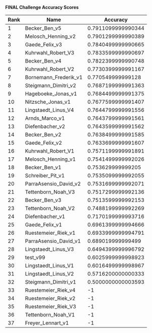 **FINAL Challenge Accuracy Scores**



|Rank|Name|Accuracy|
|----|-----|---|
|1|Becker_Ben_v5|0.7911099999990344|
|2|Melosch_Henning_v2|0.7901299999990389|
|3|Gaede_Felix_v3|0.7840499999990665|
|4|Kuhrwahl_Robert_V3|0.7833599999990697|
|5|Becker_Ben_v4|0.7822399999990748|
|6|Kuhrwahl_Robert_V2|0.7730399999991167|
|7|Bornemann_Frederik_v1|0.770549999999128|
|8|Steigmann_Dimitri_v2|0.7687199999991363|
|9|Hageboeke_Jonas_v1|0.7684499999991375|
|10|Nitzsche_Jonas_v1|0.7677599999991407|
|11|Lingstaedt_Linus_V4|0.7644799999991556|
|12|Arnds_Marco_v1|0.7643799999991561|
|13|Diefenbacher_v2|0.7643599999991562|
|14|Becker_Ben_v2|0.7638499999991585|
|15|Gaede_Felix_v2|0.7633699999991607|
|16|Kuhrwahl_Robert_V1|0.7571199999991891|
|17|Melosch_Henning_v1|0.7541499999992026|
|18|Becker_Ben_v1|0.753629999999205|
|19|Schreiber_Pit_v1|0.7535099999992055|
|20|ParraAsensio_David_v2|0.7531699999992071|
|21|Tettenborn_Noah_V3|0.7517299999992136|
|22|Becker_Ben_v3|0.7513599999992153|
|23|Tettenborn_Noah_V2|0.7488199999992269|
|24|Diefenbacher_v1|0.7170199999993716|
|25|Gaede_Felix_v1|0.6961399999994666|
|26|Ruestemeier_Riek_v1|0.6933999999994791|
|27|ParraAsensio_David_v1|0.689019999999499|
|28|Lingstaedt_Linus_V3|0.6494399999996792|
|29|test_v99|0.6025999999998923|
|30|Lingstaedt_Linus_V1|0.6016499999998967|
|31|Lingstaedt_Linus_V2|0.5716200000000333|
|32|Steigmann_Dimitri_v1|0.5000000000003593|
|33|Ruestemeier_Riek_v4|-1|
|34|Ruestemeier_Riek_v2|-1|
|35|Ruestemeier_Riek_V3|-1|
|36|Tettenborn_Noah_V1|-1|
|37|Freyer_Lennart_v1|-1|
